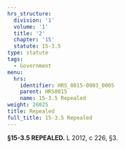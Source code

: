 ```yaml
---
hrs_structure:
  division: '1'
  volume: '1'
  title: '2'
  chapter: '15'
  statute: 15-3.5
type: statute
tags:
  - Government
menu:
  hrs:
    identifier: HRS_0015-0003_0005
    parent: HRS0015
    name: 15-3.5 Repealed
weight: 26025
title: Repealed
full_title: 15-3.5 Repealed
---
```

**§15-3.5 REPEALED.** L 2012, c 226, §3.